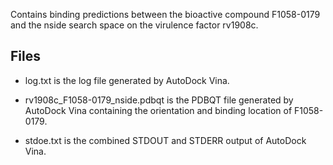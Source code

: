 Contains binding predictions between the bioactive compound F1058-0179 and the nside search space on the virulence factor rv1908c.

## Files

- log.txt is the log file generated by AutoDock Vina.

- rv1908c_F1058-0179_nside.pdbqt is the PDBQT file generated by AutoDock Vina containing the orientation and binding location of F1058-0179.

- stdoe.txt is the combined STDOUT and STDERR output of AutoDock Vina.

